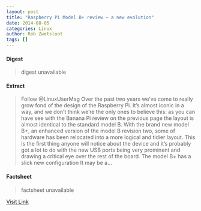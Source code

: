 ```yaml
---
layout: post
title: "Raspberry Pi Model B+ review – a new evolution"
date: 2014-08-05
categories: Linux
author: Rob Zwetsloot
tags: []
---
```



#### Digest
>digest unavailable

#### Extract
>Follow @LinuxUserMag Over the past two years we&#8217;ve come to really grow fond of the design of the Raspberry Pi. It&#8217;s almost iconic in a way, and we don&#8217;t think we&#8217;re the only ones to believe this: as you can have see with the Banana Pi review on the previous page the layout is almost identical to the standard model B. With the brand new model B+, an enhanced version of the model B revision two, some of hardware has been relocated into a more logical and tidier layout. This is the first thing anyone will notice about the device and it&#8217;s probably got a lot to do with the new USB ports being very prominent and drawing a critical eye over the rest of the board. The model B+ has a slick new configuration It may be a...

#### Factsheet
>factsheet unavailable

[Visit Link](http://www.linuxuser.co.uk/reviews/raspberry-pi-model-b-review-a-new-evolution)


